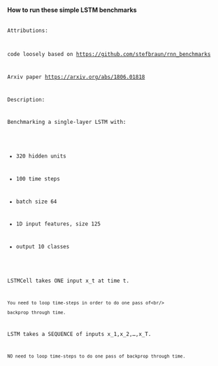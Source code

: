 #### How to run these simple LSTM benchmarks

<code>
Attributions:<br/>
    
code loosely based on https://github.com/stefbraun/rnn_benchmarks<br/>

Arxiv paper https://arxiv.org/abs/1806.01818<br/>

Description:<br/>

Benchmarking a single-layer LSTM with:<br/>

- 320 hidden units<br/>

- 100 time steps<br/>

- batch size 64<br/>

- 1D input features, size 125<br/>

- output 10 classes<br/>

LSTMCell takes ONE input x_t at time t.<br/>

    You need to loop time-steps in order to do one pass of<br/>
    
    backprop through time.
    
LSTM takes a SEQUENCE of inputs x_1,x_2,…,x_T.

    NO need to loop time-steps to do one pass of backprop through time.
    
  </code>
  
